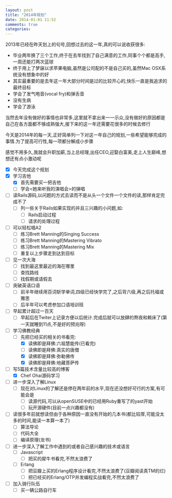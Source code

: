 ```yaml
---
layout: post
title: "2014年规划"
date: 2014-01-01 11:52
comments: true
categories: 
---
```


2013年已经在昨天划上的句号,回想过去的这一年,真的可以说收获很多:

- 毕业两年换了三个工作,终于在去年找到了自己满意的工作,同事个个都是高手,一周还能打两次蓝球
- 终于用上了梦寐以求苹果电脑,虽然是公司配的不是自己买的,虽然Mac OSX系统没有想象中的好
- 其实最重要的是去年这一年大部分时间是过的比较开心的,快乐一直是我追求的最终目标
- 学会了发气咆音(vocal fry)和弹舌音
- 没有生病
- 学会了游泳

当然去年没有做好的事情也非常多,这里就不拿出来一一示众,没有做好的原因都是自己在各方面都不够成熟强大,接下来的这一年还需要花很多的时候去修行

今天是2014年的每一天,正好简单列一下对这一年自己的规划,一些希望能够完成的事情.为了提高可行性,每一项都分解成小步骤

感觉不用多久,我就会升职加薪,当上总经理,出任CEO,迎娶白富美,走上人生巅峰,想想还有点小激动呢

- [x] 今天完成这个规划
- [x] 学习吉他
  - [x] 首先需要买一把吉他
  - [ ] 学会<她来听我的演唱会>的弹唱
- [ ] 读Rails源码,以问题的方式去读而不是从头一个文件一个文件的读,那样肯定完成不了
  - [ ] 列一些关于Rails如果实现的并且三兴趣的小问题,如:
    - [ ] Rails启动过程
    - [ ] 请求的处理过程
- [ ] 可以轻松唱A2
  - [ ] 练习Brett Manning的Singing Success
  - [ ] 练习Brett Manning的Mastering Vibrato
  - [ ] 练习Brett Manning的Mastering Mix
  - [ ] 重复以上步骤走到达到目标
- [ ] 见一次大海
  - [ ] 找到最这里最近的海在哪里
  - [ ] 查找路线
  - [ ] 找假期或请假去
- [ ] 突破英语口语
  - [ ] 前半年继续用百词斩学单词,四级已经快学完了,之后背六级,再之后托福或雅思
  - [ ] 后半年可以考虑参加口语培训班
- [ ] 早起累计超过一百天
  - [ ] 早起后在Twiter上记录方便以后统计.完成后就可以放肆的熬夜和赖床了(第一天就睡到11点,不是好的预兆呀)
- [ ] 学习佛教经典
  - [ ] 先把已经买的相关的书看完:
    - [x] 读佛即是拜佛:六祖慧能传(已看完)
    - [ ] 读佛即是拜佛:真实的唐僧
    - [x] 读佛即是拜佛:弥勒佛传
    - [x] 读佛即是拜佛:地藏菩萨传
- [ ] 写5篇技术含量比较高的博客
  - [x] Chef Ohai源码学习
- [ ] 进一步深入了解Linux
  - [ ] 现在对Linux的了解还是停在两年前的水平,现在还没想好可行的方案,有可能会是
    - [ ] 读源代码,可以从openSUSE中的已经用Ruby重写了的yast开始
    - [ ] 玩开源硬件(目前一点兴趣都没有)
- [ ] 读很多年前就想读但由于各种原因一直没有开始的几本书(都比较厚,可能没太多的时间,能读一本算一本了)
  - [ ] 算法导论
  - [ ] 代码大全
  - [ ] 编译原理(龙书)
- [ ] 进一步深入了解工作中遇到的或者自己感兴趣的技术或语言
  - [ ] Javascript
    - [ ] 把买的犀牛书看完,不然太浪费了
  - [ ] Erlang
    - [ ] 把豆瓣上买的Erlang程序设计看完,不然太浪费了(豆瓣阅读真TM的烂)
    - [ ] 把已经买的Erlang/OTP并发编程实战看完,不然太浪费了
- [ ] 加入骑行队伍
  - [ ] 买一辆公路自行车
